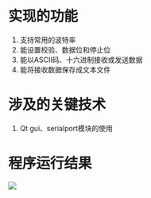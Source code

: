 # 实现的功能
1. 支持常用的波特率
2. 能设置校验、数据位和停止位
3. 能以ASCII码、十六进制接收或发送数据
4. 能将接收数据保存成文本文件

# 涉及的关键技术
1. Qt gui、serialport模块的使用

# 程序运行结果
<img src = "http://o8qysxar3.bkt.clouddn.com/SerialPort_0.png">
